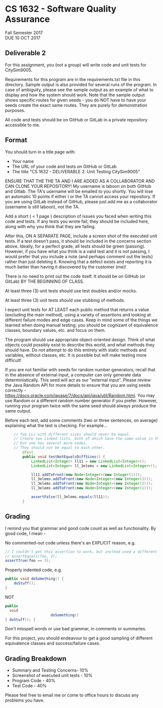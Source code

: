 # CS 1632 - Software Quality Assurance
Fall Semester 2017  
DUE 10 OCT 2017  

## Deliverable 2

For this assignment, you (not a group) will write code and unit tests for CitySim9005.

Requirements for this program are in the requirements.txt file in this directory.  Sample output is also provided for several runs of the program.  In case of ambiguity, please see the sample output as an example of what to display and how the system should work.  Note that the sample output shows specific routes for given seeds - you do NOT have to have your seeds create the exact same routes.  They are purely for demonstration purposes.

All code and tests should be on GitHub or GitLab in a private repository accessible to me.

## Format
You should turn in a title page with:
* Your name
* The URL of your code and tests on GitHub or GitLab
* The title "CS 1632 - DELIVERABLE 2: Unit Testing CitySim9005"

ENSURE THAT THE THE TA AND I ARE ADDED AS A COLLABORATOR AND CAN CLONE YOUR REPOSITORY!  My username is laboon on both GitHub and Gitlab.  The TA's username will be emailed to you shortly.  You will lose an automatic 10 points if either I or the TA cannot access your repository.  If you are using GitLab instead of GitHub, please just add me as a collaborator (username is still laboon), not the TA.

Add a short ( < 1 page ) description of issues you faced when writing this code and tests.  If any tests you wrote fail, they should be included here, along with why you think that they are failing.

After this, ON A SEPARATE PAGE, include a screen shot of the executed unit tests.    If a test doesn't pass, it should be included in the concerns section above.  Ideally, for a perfect grade, all tests should be green (passing).  However, if you have what you think is a valid test and it is not passing, I would prefer that you include a note (and perhaps comment out the tests) rather than just deleting it.  Knowing that a defect exists and reporting it is much better than having it discovered by the customer (me)!

There is no need to print out the code itself.  It should be on GitHub (or GitLab) BY THE BEGINNING OF CLASS.

At least three (3) unit tests should use test doubles and/or mocks.

At least three (3) unit tests should use stubbing of methods.

I expect unit tests for AT LEAST each public method that returns a value (excluding the main method), using a variety of assertions and looking at different failure modes and edge cases.  Keep in mind some of the things we learned when doing manual testing; you should be cognizant of equivalence classes, boundary values, etc. and focus on them.

The program should use appropriate object-oriented design.  Think of what objects could possibly exist to describe this world, and what methods they should have.  Do not attempt to do this entirely with static methods and variables, without classes, etc.  It is possible but will make testing more difficult!

If you are not familiar with seeds for random number generators, recall that in the absence of external input, a computer can only generate data deterministically.  This seed will act as our "external input".  Please review the Java Random API for more details to ensure that you are using seeds correctly - https://docs.oracle.com/javase/7/docs/api/java/util/Random.html.  You may use Random or a different random number generator if you prefer.  However, running your program twice with the same seed should always produce the same output.

Before each test, add some comments (two or three sentences, on average) explaining what the test is checking.  For example...

```java
	// Two LLs with different sizes should never be equal.
	// Create two linked lists, both of which have the same value in the initial node,
	// but one has several more nodes. 
	// They should not be equal to each other.
		@Test
		public void testNotEqualsDiffSizes() {
			LinkedList<Integer> ll11 = new LinkedList<Integer>();
			LinkedList<Integer> ll_3elems = new LinkedList<Integer>();

			ll11.addToFront(new Node<Integer>(new Integer(1)));
			ll_3elems.addToFront(new Node<Integer>(new Integer(3)));
			ll_3elems.addToFront(new Node<Integer>(new Integer(2)));
			ll_3elems.addToFront(new Node<Integer>(new Integer(1)));

			assertFalse(ll_3elems.equals(ll11));
		}
```

## Grading
I remind you that grammar and good code count as well as functionality.  By good code, I mean -

No commented-out code unless there's an EXPLICIT reason, e.g.
```java
// I couldn't get this assertion to work, but instead used a different assertion, below
// assertEquals(foo, 3);
assertTrue(foo == 3);
```

Properly indented code, e.g.
```java
public void doSomething() {
    doStuff();
}
```
NOT
```java
public
  void
                     doSomething()
{ doStuff(); }
```

Don't misspell words or use bad grammar, in comments or summaries.

For this project, you should endeavour to get a good sampling of different equivalence classes and success/failure cases.

## Grading Breakdown
* Summary and Testing Concerns- 10%
* Screenshot of executed unit tests - 10%
* Program Code - 40%
* Test Code - 40%

Please feel free to email me or come to office hours to discuss any problems you have. 
 